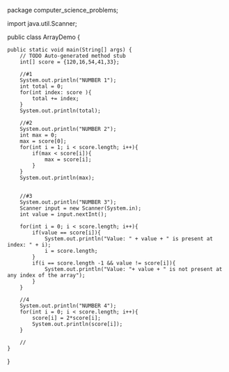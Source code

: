package computer_science_problems;

import java.util.Scanner;

public class ArrayDemo {

	public static void main(String[] args) {
		// TODO Auto-generated method stub
		int[] score = {120,16,54,41,33};
		
		//#1
		System.out.println("NUMBER 1");
		int total = 0;
		for(int index: score ){
			total += index;
		}
		System.out.println(total);
		
		//#2
		System.out.println("NUMBER 2");
		int max = 0;
		max = score[0];
		for(int i = 1; i < score.length; i++){
			if(max < score[i]){
				max = score[i];
			}
		}
		System.out.println(max);
		
		
		//#3
		System.out.println("NUMBER 3");
		Scanner input = new Scanner(System.in);
		int value = input.nextInt();
		
		for(int i = 0; i < score.length; i++){
			if(value == score[i]){
				System.out.println("Value: " + value + " is present at index: " + i);
				i = score.length;
			}
			if(i == score.length -1 && value != score[i]){
				System.out.println("Value: "+ value + " is not present at any index of the array");
			}
		}
		
		//4
		System.out.println("NUMBER 4");
		for(int i = 0; i < score.length; i++){
			score[i] = 2*score[i];
			System.out.println(score[i]);
		}
		
		//
	}

	
	
}
